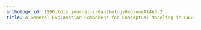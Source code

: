 ```yaml
---
anthology_id: 1996.tois_journal-ir0anthology0volumeA14A3.2
title: A General Explanation Component for Conceptual Modeling in CASE Environments
---
```

